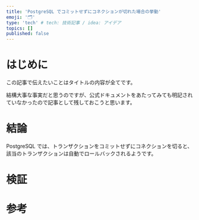 ```yaml
---
title: 'PostgreSQL でコミットせずにコネクションが切れた場合の挙動'
emoji: '🗂'
type: 'tech' # tech: 技術記事 / idea: アイデア
topics: []
published: false
---
```


# はじめに

この記事で伝えたいことはタイトルの内容が全てです。

結構大事な事実だと思うのですが、公式ドキュメントをあたってみても明記されていなかったので記事として残しておこうと思います。

# 結論

PostgreSQL では、トランザクションをコミットせずにコネクションを切ると、該当のトランザクションは自動でロールバックされるようです。

# 検証


# 参考
